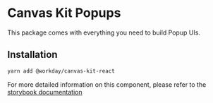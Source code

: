 # Canvas Kit Popups

This package comes with everything you need to build Popup UIs.

## Installation

```sh
yarn add @workday/canvas-kit-react
```

For more detailed information on this component, please refer to the
[storybook documentation](https://workday.github.io/canvas-kit/?path=/docs/components-popups-popup-react)
